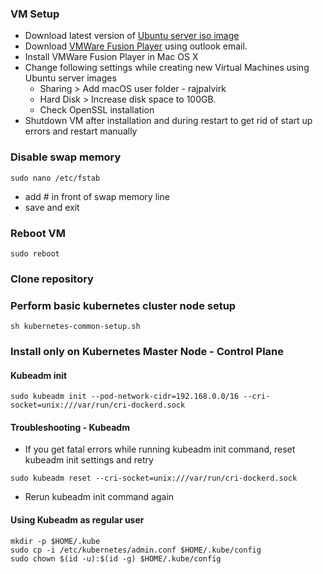 
### VM Setup 
- Download latest version of [Ubuntu server iso image](https://ubuntu.com/download/server)
- Download [VMWare Fusion Player](https://customerconnect.vmware.com/en/evalcenter?p=fusion-player-personal-13) using outlook email.
- Install VMWare Fusion Player in Mac OS X
- Change following settings while creating new Virtual Machines using Ubuntu server images
  - Sharing > Add macOS user folder - rajpalvirk
  - Hard Disk > Increase disk space to 100GB.
  - Check OpenSSL installation
- Shutdown VM after installation and during restart to get rid of start up errors and restart manually

### Disable swap memory
```shell
sudo nano /etc/fstab
```
- add # in front of swap memory line
- save and exit

### Reboot VM
```shell
sudo reboot
```

### Clone repository


### Perform basic kubernetes cluster node setup
```shell
sh kubernetes-common-setup.sh
```

### Install only on Kubernetes Master Node - Control Plane 
#### Kubeadm init
```shell
sudo kubeadm init --pod-network-cidr=192.168.0.0/16 --cri-socket=unix:///var/run/cri-dockerd.sock

```

#### Troubleshooting - Kubeadm
- If you get fatal errors while running kubeadm init command, reset kubeadm init settings and retry
```shell
sudo kubeadm reset --cri-socket=unix:///var/run/cri-dockerd.sock
```
- Rerun kubeadm init command again

#### Using Kubeadm as regular user
```shell
mkdir -p $HOME/.kube
sudo cp -i /etc/kubernetes/admin.conf $HOME/.kube/config
sudo chown $(id -u):$(id -g) $HOME/.kube/config
```